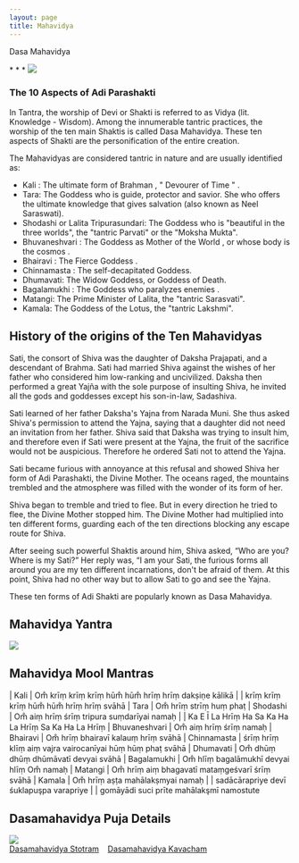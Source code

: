 ```yaml
---
layout: page
title: Mahavidya
---
```


<p class="display-2 fw-bold">Dasa Mahavidya</p>
* * *

<img src="{{ '/assets/imgs/devas/Mahavidya.gif' | absolute_url }}" class="w-100 border border-warning" />

### The 10 Aspects of Adi Parashakti

In Tantra, the worship of Devi or Shakti is referred to as Vidya (lit. Knowledge - Wisdom). Among the innumerable tantric practices, the worship of the ten main Shaktis is called Dasa Mahavidya. These ten aspects of Shakti are the personification of the entire creation.

The Mahavidyas are considered tantric in nature and are usually identified as:

- Kali : The ultimate form of Brahman , " Devourer of Time " .
- Tara: The Goddess who is guide, protector and savior. She who offers the ultimate knowledge that gives salvation (also known as Neel Saraswati).
- Shodashi or Lalita Tripurasundari: The Goddess who is "beautiful in the three worlds", the "tantric Parvati" or the "Moksha Mukta".
- Bhuvaneshvari : The Goddess as Mother of the World , or whose body is the cosmos .
- Bhairavi : The Fierce Goddess .
- Chinnamasta : The self-decapitated Goddess.
- Dhumavati: The Widow Goddess, or Goddess of Death.
- Bagalamukhi : The Goddess who paralyzes enemies .
- Matangi: The Prime Minister of Lalita, the "tantric Sarasvati".
- Kamala: The Goddess of the Lotus, the "tantric Lakshmi".

## History of the origins of the Ten Mahavidyas

Sati, the consort of Shiva was the daughter of Daksha Prajapati, and a descendant of Brahma. Sati had married Shiva against the wishes of her father who considered him low-ranking and uncivilized. Daksha then performed a great Yajña with the sole purpose of insulting Shiva, he invited all the gods and goddesses except his son-in-law, Sadashiva.

Sati learned of her father Daksha's Yajna from Narada Muni. She thus asked Shiva's permission to attend the Yajna, saying that a daughter did not need an invitation from her father. Shiva said that Daksha was trying to insult him, and therefore even if Sati were present at the Yajna, the fruit of the sacrifice would not be auspicious. Therefore he ordered Sati not to attend the Yajna.

Sati became furious with annoyance at this refusal and showed Shiva her form of Adi Parashakti, the Divine Mother. The oceans raged, the mountains trembled and the atmosphere was filled with the wonder of its form of her.

Shiva began to tremble and tried to flee. But in every direction he tried to flee, the Divine Mother stopped him. The Divine Mother had multiplied into ten different forms, guarding each of the ten directions blocking any escape route for Shiva.

After seeing such powerful Shaktis around him, Shiva asked, “Who are you? Where is my Sati?” Her reply was, “I am your Sati, the furious forms all around you are my ten different incarnations, don't be afraid of them. At this point, Shiva had no other way but to allow Sati to go and see the Yajna.

These ten forms of Adi Shakti are popularly known as Dasa Mahavidya.

## Mahavidya Yantra

<img src="{{ '/assets/imgs/yantras/mahavidya.png' | absolute_url }}" class="w-100 border border-warning" />

## Mahavidya Mool Mantras

| Kali          | Om̐ krīṃ krīṃ krīṃ hūm̐ hūm̐ hrīṃ hrīṃ dakṣiṇe kālikā 
|               | krīṃ krīṃ krīṃ hūm̐ hūm̐ hrīṃ hrīṃ svāhā 
| Tara          | Om̐ hrīṃ strīṃ huṃ phaṭ
| Shodashi      | Om̐ aiṃ hrīṃ śrīṃ tripura suṃdarīyai namaḥ 
|               | Ka E Ī La Hrīṃ Ha Sa Ka Ha La Hrīṃ Sa Ka Ha La Hrīṃ
| Bhuvaneshvari | Om̐ aiṃ hrīṃ śrīṃ namaḥ
| Bhairavi      | Om̐ hrīṃ bhairavī kalauṃ hrīṃ svāhā
| Chinnamasta   | śrīṃ hrīṃ klīṃ aiṃ vajra vairocanīyai hūṃ hūṃ phaṭ svāhā
| Dhumavati     | Om̐ dhūṃ dhūṃ dhūmāvatī devyai svāhā
| Bagalamukhi   | Om̐ hlīṃ bagalāmukhī devyai hlīṃ Om̐ namaḥ
| Matangi       | Om̐ hrīṃ aiṃ bhagavatī mataṃgeśvarī śrīṃ svāhā
| Kamala        | Om̐ hrīṃ aṣṭa mahālakṣmyai namaḥ 
|               | sadācārapriye devī śuklapuşpa varapriye 
|               | gomāyādi suci prīte mahālakşmī namostute

## Dasamahavidya Puja Details

<img src="{{ '/assets/imgs/pages/puja-a.png' | absolute_url }}" class="w-100" >

<div class="btn-group d-flex justify-content-center py-3" role="group">
  <a href="{{ '/mantras/mahavidya' | absolute_url }}" class="btn btn-warning">Dasamahavidya Stotram</a>&nbsp;&nbsp;&nbsp;
  <a href="{{ '/mantras/mahavidya' | absolute_url }}" class="btn btn-warning">Dasamahavidya Kavacham</a>
</div>